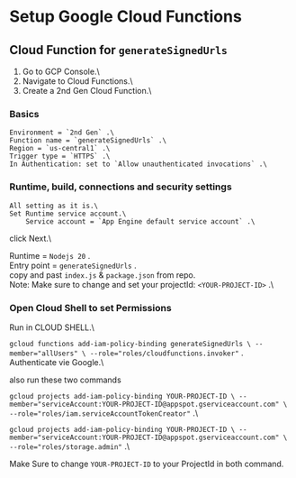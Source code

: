 # Setup Google Cloud Functions

## Cloud Function for `generateSignedUrls`

1. Go to GCP Console.\
2. Navigate to Cloud Functions.\
3. Create a 2nd Gen Cloud Function.\

### Basics
    Environment = `2nd Gen` .\
    Function name = `generateSignedUrls` .\
    Region = `us-central1` .\
    Trigger type = `HTTPS` .\
    In Authentication: set to `Allow unauthenticated invocations` .\

### Runtime, build, connections and security settings
    All setting as it is.\
    Set Runtime service account.\
        Service account = `App Engine default service account` .\

click Next.\

Runtime = `Nodejs 20` .\
Entry point = `generateSignedUrls` .\
copy and past `index.js` & `package.json` from repo.\
Note: Make sure to change and set your projectId: `<YOUR-PROJECT-ID>` .\

### Open Cloud Shell to set Permissions
Run in CLOUD SHELL.\

`
gcloud functions add-iam-policy-binding generateSignedUrls \
  --member="allUsers" \
  --role="roles/cloudfunctions.invoker"
`
.\
Authenticate vie Google.\

also run these two commands

`
gcloud projects add-iam-policy-binding YOUR-PROJECT-ID \
  --member="serviceAccount:YOUR-PROJECT-ID@appspot.gserviceaccount.com" \
  --role="roles/iam.serviceAccountTokenCreator"
`
.\

`
gcloud projects add-iam-policy-binding YOUR-PROJECT-ID \
  --member="serviceAccount:YOUR-PROJECT-ID@appspot.gserviceaccount.com" \
  --role="roles/storage.admin"
`
.\

Make Sure to change `YOUR-PROJECT-ID` to your ProjectId in both command.
